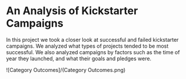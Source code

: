 # An Analysis of Kickstarter Campaigns

In this project we took a closer look at successful and failed kickstarter campaigns. We analyzed what types of projects tended to be most successful. We also analyzed campaigns by factors such as the time of year they launched, and what their goals and pledges were.


![Category Outcomes]/(Category Outcomes.png)

